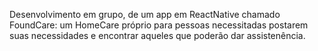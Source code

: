 Desenvolvimento em grupo, de um app em ReactNative chamado FoundCare: um HomeCare próprio para pessoas necessitadas postarem suas necessidades e encontrar aqueles que poderão dar assistenência.
